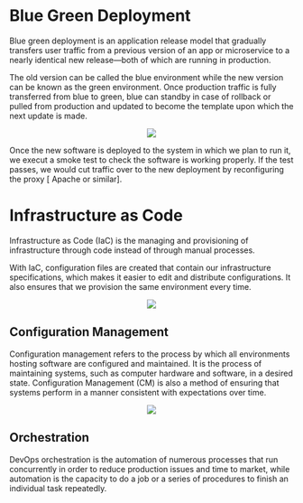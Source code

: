 # Blue Green Deployment

Blue green deployment is an application release model that gradually transfers user traffic from a previous version of an app or microservice to a nearly identical new release—both of which are running in production. 

The old version can be called the blue environment while the new version can be known as the green environment. Once production traffic is fully transferred from blue to green, blue can standby in case of rollback or pulled from production and updated to become the template upon which the next update is made.

<p align="center">
  <img src="https://user-images.githubusercontent.com/110366380/201677033-655ac493-8a5b-42f0-9cf8-16c42c74b8e7.png">
</p>


Once the new software is deployed to the system in which we plan to run it, we execut a smoke test to check the software is working properly. If the test passes, we would cut traffic over to the new deployment by reconfiguring the proxy [ Apache or similar].

# Infrastructure as Code

Infrastructure as Code (IaC) is the managing and provisioning of infrastructure through code instead of through manual processes.

With IaC, configuration files are created that contain our infrastructure specifications, which makes it easier to edit and distribute configurations. It also ensures that we provision the same environment every time.

<p align="center">
  <img src="https://user-images.githubusercontent.com/110366380/201673974-caa11261-34bb-46db-b5f9-042169b1501e.png">
</p>

## Configuration Management

Configuration management refers to the process by which all environments hosting software are configured and maintained. It is the process of maintaining systems, such as computer hardware and software, in a desired state. Configuration Management (CM) is also a method of ensuring that systems perform in a manner consistent with expectations over time.

<p align="center">
  <img src="https://user-images.githubusercontent.com/110366380/201694444-ddb5beff-753e-4c8d-ae3e-d718b90ac772.png">
</p>


## Orchestration

DevOps orchestration is the automation of numerous processes that run concurrently in order to reduce production issues and time to market, while automation is the capacity to do a job or a series of procedures to finish an individual task repeatedly.
